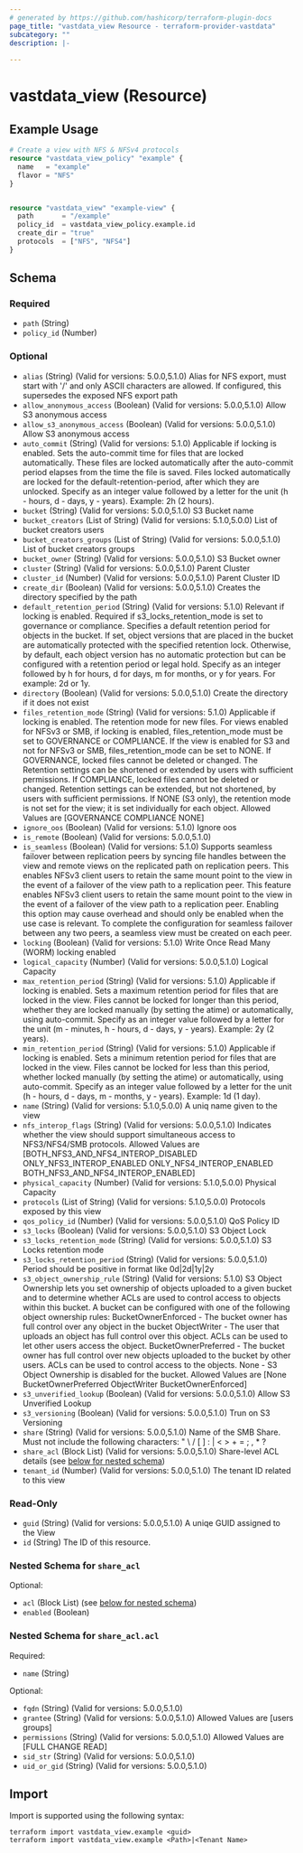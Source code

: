 ```yaml
---
# generated by https://github.com/hashicorp/terraform-plugin-docs
page_title: "vastdata_view Resource - terraform-provider-vastdata"
subcategory: ""
description: |-
  
---
```


# vastdata_view (Resource)



## Example Usage

```terraform
# Create a view with NFS & NFSv4 protocols
resource "vastdata_view_policy" "example" {
  name   = "example"
  flavor = "NFS"
}


resource "vastdata_view" "example-view" {
  path       = "/example"
  policy_id  = vastdata_view_policy.example.id
  create_dir = "true"
  protocols  = ["NFS", "NFS4"]
}
```

<!-- schema generated by tfplugindocs -->
## Schema

### Required

- `path` (String)
- `policy_id` (Number)

### Optional

- `alias` (String) (Valid for versions: 5.0.0,5.1.0) Alias for NFS export, must start with '/' and only ASCII characters are allowed. If configured, this supersedes the exposed NFS export path
- `allow_anonymous_access` (Boolean) (Valid for versions: 5.0.0,5.1.0) Allow S3 anonymous access
- `allow_s3_anonymous_access` (Boolean) (Valid for versions: 5.0.0,5.1.0) Allow S3 anonymous access
- `auto_commit` (String) (Valid for versions: 5.1.0) Applicable if locking is enabled. Sets the auto-commit time for files that are locked automatically. These files are locked automatically after the auto-commit period elapses from the time the file is saved. Files locked automatically are locked for the default-retention-period, after which they are unlocked. Specify as an integer value followed by a letter for the unit (h - hours, d - days, y - years). Example: 2h (2 hours).
- `bucket` (String) (Valid for versions: 5.0.0,5.1.0) S3 Bucket name
- `bucket_creators` (List of String) (Valid for versions: 5.1.0,5.0.0) List of bucket creators users
- `bucket_creators_groups` (List of String) (Valid for versions: 5.0.0,5.1.0) List of bucket creators groups
- `bucket_owner` (String) (Valid for versions: 5.0.0,5.1.0) S3 Bucket owner
- `cluster` (String) (Valid for versions: 5.0.0,5.1.0) Parent Cluster
- `cluster_id` (Number) (Valid for versions: 5.0.0,5.1.0) Parent Cluster ID
- `create_dir` (Boolean) (Valid for versions: 5.0.0,5.1.0) Creates the directory specified by the path
- `default_retention_period` (String) (Valid for versions: 5.1.0) Relevant if locking is enabled. Required if s3_locks_retention_mode is set to governance or compliance. Specifies a default retention period for objects in the bucket. If set, object versions that are placed in the bucket are automatically protected with the specified retention lock. Otherwise, by default, each object version has no automatic protection but can be configured with a retention period or legal hold. Specify as an integer followed by h for hours, d for days, m for months, or y for years. For example: 2d or 1y.
- `directory` (Boolean) (Valid for versions: 5.0.0,5.1.0) Create the directory if it does not exist
- `files_retention_mode` (String) (Valid for versions: 5.1.0) Applicable if locking is enabled. The retention mode for new files. For views enabled for NFSv3 or SMB, if locking is enabled, files_retention_mode must be set to GOVERNANCE or COMPLIANCE. If the view is enabled for S3 and not for NFSv3 or SMB, files_retention_mode can be set to NONE. If GOVERNANCE, locked files cannot be deleted or changed. The Retention settings can be shortened or extended by users with sufficient permissions. If COMPLIANCE, locked files cannot be deleted or changed. Retention settings can be extended, but not shortened, by users with sufficient permissions. If NONE (S3 only), the retention mode is not set for the view; it is set individually for each object. Allowed Values are [GOVERNANCE COMPLIANCE NONE]
- `ignore_oos` (Boolean) (Valid for versions: 5.1.0) Ignore oos
- `is_remote` (Boolean) (Valid for versions: 5.0.0,5.1.0)
- `is_seamless` (Boolean) (Valid for versions: 5.1.0) Supports seamless failover between replication peers by syncing file handles between the view and remote views on the replicated path on replication peers. This enables NFSv3 client users to retain the same mount point to the view in the event of a failover of the view path to a replication peer. This feature enables NFSv3 client users to retain the same mount point to the view in the event of a failover of the view path to a replication peer. Enabling this option may cause overhead and should only be enabled when the use case is relevant. To complete the configuration for seamless failover between any two peers, a seamless view must be created on each peer.
- `locking` (Boolean) (Valid for versions: 5.1.0) Write Once Read Many (WORM) locking enabled
- `logical_capacity` (Number) (Valid for versions: 5.0.0,5.1.0) Logical Capacity
- `max_retention_period` (String) (Valid for versions: 5.1.0) Applicable if locking is enabled. Sets a maximum retention period for files that are locked in the view. Files cannot be locked for longer than this period, whether they are locked manually (by setting the atime) or automatically, using auto-commit. Specify as an integer value followed by a letter for the unit (m - minutes, h - hours, d - days, y - years). Example: 2y (2 years).
- `min_retention_period` (String) (Valid for versions: 5.1.0) Applicable if locking is enabled. Sets a minimum retention period for files that are locked in the view. Files cannot be locked for less than this period, whether locked manually (by setting the atime) or automatically, using auto-commit. Specify as an integer value followed by a letter for the unit (h - hours, d - days, m - months, y - years). Example: 1d (1 day).
- `name` (String) (Valid for versions: 5.1.0,5.0.0) A uniq name given to the view
- `nfs_interop_flags` (String) (Valid for versions: 5.0.0,5.1.0) Indicates whether the view should support simultaneous access to NFS3/NFS4/SMB protocols. Allowed Values are [BOTH_NFS3_AND_NFS4_INTEROP_DISABLED ONLY_NFS3_INTEROP_ENABLED ONLY_NFS4_INTEROP_ENABLED BOTH_NFS3_AND_NFS4_INTEROP_ENABLED]
- `physical_capacity` (Number) (Valid for versions: 5.1.0,5.0.0) Physical Capacity
- `protocols` (List of String) (Valid for versions: 5.1.0,5.0.0) Protocols exposed by this view
- `qos_policy_id` (Number) (Valid for versions: 5.0.0,5.1.0) QoS Policy ID
- `s3_locks` (Boolean) (Valid for versions: 5.0.0,5.1.0) S3 Object Lock
- `s3_locks_retention_mode` (String) (Valid for versions: 5.0.0,5.1.0) S3 Locks retention mode
- `s3_locks_retention_period` (String) (Valid for versions: 5.0.0,5.1.0) Period should be positive in format like 0d|2d|1y|2y
- `s3_object_ownership_rule` (String) (Valid for versions: 5.1.0) S3 Object Ownership lets you set ownership of objects uploaded to a given bucket and to determine whether ACLs are used to control access to objects within this bucket. A bucket can be configured with one of the following object ownership rules: BucketOwnerEnforced - The bucket owner has full control over any object in the bucket ObjectWriter - The user that uploads an object has full control over this object. ACLs can be used to let other users access the object. BucketOwnerPreferred - The bucket owner has full control over new objects uploaded to the bucket by other users. ACLs can be used to control access to the objects. None - S3 Object Ownership is disabled for the bucket.  Allowed Values are [None BucketOwnerPreferred ObjectWriter BucketOwnerEnforced]
- `s3_unverified_lookup` (Boolean) (Valid for versions: 5.0.0,5.1.0) Allow S3 Unverified Lookup
- `s3_versioning` (Boolean) (Valid for versions: 5.0.0,5.1.0) Trun on S3 Versioning
- `share` (String) (Valid for versions: 5.0.0,5.1.0) Name of the SMB Share. Must not include the following characters: " \ / [ ] : | < > + = ; , * ?
- `share_acl` (Block List) (Valid for versions: 5.0.0,5.1.0) Share-level ACL details (see [below for nested schema](#nestedblock--share_acl))
- `tenant_id` (Number) (Valid for versions: 5.0.0,5.1.0) The tenant ID related to this view

### Read-Only

- `guid` (String) (Valid for versions: 5.0.0,5.1.0) A uniqe GUID assigned to the View
- `id` (String) The ID of this resource.

<a id="nestedblock--share_acl"></a>
### Nested Schema for `share_acl`

Optional:

- `acl` (Block List) (see [below for nested schema](#nestedblock--share_acl--acl))
- `enabled` (Boolean)

<a id="nestedblock--share_acl--acl"></a>
### Nested Schema for `share_acl.acl`

Required:

- `name` (String)

Optional:

- `fqdn` (String) (Valid for versions: 5.0.0,5.1.0)
- `grantee` (String) (Valid for versions: 5.0.0,5.1.0)  Allowed Values are [users groups]
- `permissions` (String) (Valid for versions: 5.0.0,5.1.0)  Allowed Values are [FULL CHANGE READ]
- `sid_str` (String) (Valid for versions: 5.0.0,5.1.0)
- `uid_or_gid` (String) (Valid for versions: 5.0.0,5.1.0)

## Import

Import is supported using the following syntax:

```shell
terraform import vastdata_view.example <guid>
terraform import vastdata_view.example <Path>|<Tenant Name>
```
